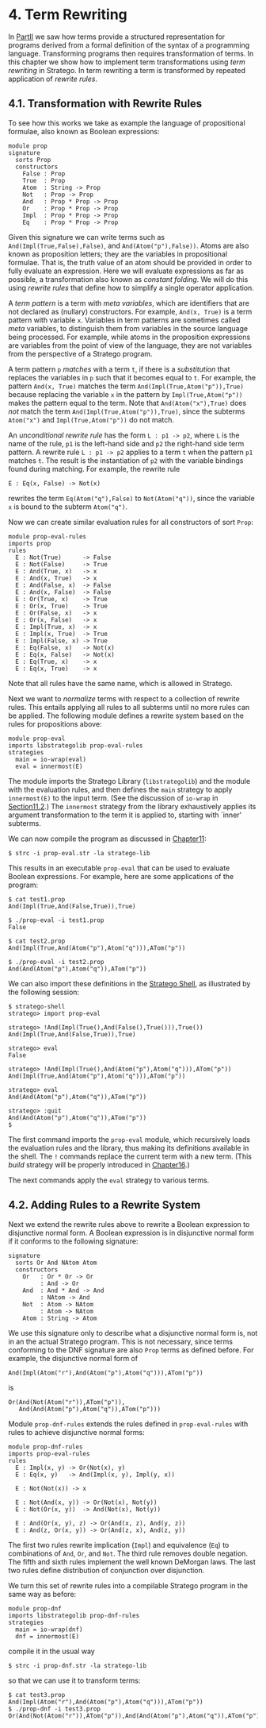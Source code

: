 # 4. Term Rewriting

In [PartII][1] we saw how terms provide a structured representation for programs derived from a formal definition of the syntax of a programming language. Transforming programs then requires transformation of terms. In this chapter we show how to implement term transformations using _term rewriting_ in Stratego. In term rewriting a term is transformed by repeated application of _rewrite rules_.


## 4.1. Transformation with Rewrite Rules

To see how this works we take as example the language of propositional formulae, also known as Boolean expressions:

    module prop
    signature
      sorts Prop
      constructors
        False : Prop
        True  : Prop
        Atom  : String -> Prop
        Not   : Prop -> Prop
        And   : Prop * Prop -> Prop
        Or    : Prop * Prop -> Prop
        Impl  : Prop * Prop -> Prop
        Eq    : Prop * Prop -> Prop

Given this signature we can write terms such as `And(Impl(True,False),False)`, and `And(Atom("p"),False))`. Atoms are also known as proposition letters; they are the variables in propositional formulae. That is, the truth value of an atom should be provided in order to fully evaluate an expression. Here we will evaluate expressions as far as possible, a transformation also known as _constant folding_. We will do this using _rewrite rules_ that define how to simplify a single operator application.

A _term pattern_ is a term with _meta variables_, which are identifiers that are not declared as (nullary) constructors. For example, `And(x, True)` is a term pattern with variable `x`. Variables in term patterns are sometimes called _meta_ variables, to distinguish them from variables in the source language being processed. For example, while atoms in the proposition expressions are variables from the point of view of the language, they are not variables from the perspective of a Stratego program.

A term pattern `p` _matches_ with a term `t`, if there is a _substitution_ that replaces the variables in `p` such that it becomes equal to `t`. For example, the pattern `And(x, True)` matches the term `And(Impl(True,Atom("p")),True)` because replacing the variable `x` in the pattern by `Impl(True,Atom("p"))` makes the pattern equal to the term. Note that `And(Atom("x"),True)` does _not_ match the term `And(Impl(True,Atom("p")),True)`, since the subterms `Atom("x")` and `Impl(True,Atom("p"))` do not match.

An _unconditional rewrite rule_ has the form `L : p1 -> p2`, where `L` is the name of the rule, `p1` is the left-hand side and `p2` the right-hand side term pattern. A rewrite rule `L : p1 -> p2` applies to a term `t` when the pattern `p1` matches `t`. The result is the instantiation of `p2` with the variable bindings found during matching. For example, the rewrite rule

    E : Eq(x, False) -> Not(x)

rewrites the term `Eq(Atom("q"),False)` to `Not(Atom("q"))`, since the variable `x` is bound to the subterm `Atom("q")`.

Now we can create similar evaluation rules for all constructors of sort `Prop`:

    module prop-eval-rules
    imports prop
    rules
      E : Not(True)      -> False
      E : Not(False)     -> True
      E : And(True, x)   -> x
      E : And(x, True)   -> x
      E : And(False, x)  -> False
      E : And(x, False)  -> False
      E : Or(True, x)    -> True
      E : Or(x, True)    -> True
      E : Or(False, x)   -> x
      E : Or(x, False)   -> x
      E : Impl(True, x)  -> x
      E : Impl(x, True)  -> True
      E : Impl(False, x) -> True
      E : Eq(False, x)   -> Not(x)
      E : Eq(x, False)   -> Not(x)
      E : Eq(True, x)    -> x
      E : Eq(x, True)    -> x

Note that all rules have the same name, which is allowed in Stratego.

Next we want to _normalize_ terms with respect to a collection of rewrite rules. This entails applying all rules to all subterms until no more rules can be applied. The following module defines a rewrite system based on the rules for propositions above:

    module prop-eval
    imports libstrategolib prop-eval-rules
    strategies
      main = io-wrap(eval)
      eval = innermost(E)

The module imports the Stratego Library (`libstrategolib`) and the module with the evaluation rules, and then defines the `main` strategy to apply `innermost(E)` to the input term. (See the discussion of `io-wrap` in [Section11.2][2].) The `innermost` strategy from the library exhaustively applies its argument transformation to the term it is applied to, starting with `inner' subterms.

We can now compile the program as discussed in [Chapter11][3]:

    $ strc -i prop-eval.str -la stratego-lib

This results in an executable `prop-eval` that can be used to evaluate Boolean expressions. For example, here are some applications of the program:

    $ cat test1.prop
    And(Impl(True,And(False,True)),True)

    $ ./prop-eval -i test1.prop
    False

    $ cat test2.prop
    And(Impl(True,And(Atom("p"),Atom("q"))),ATom("p"))

    $ ./prop-eval -i test2.prop
    And(And(Atom("p"),Atom("q")),ATom("p"))

We can also import these definitions in the [Stratego Shell][4], as illustrated by the following session:

    $ stratego-shell
    stratego> import prop-eval

    stratego> !And(Impl(True(),And(False(),True())),True())
    And(Impl(True,And(False,True)),True)

    stratego> eval
    False

    stratego> !And(Impl(True(),And(Atom("p"),Atom("q"))),ATom("p"))
    And(Impl(True,And(Atom("p"),Atom("q"))),ATom("p"))

    stratego> eval
    And(And(Atom("p"),Atom("q")),ATom("p"))

    stratego> :quit
    And(And(Atom("p"),Atom("q")),ATom("p"))
    $

The first command imports the `prop-eval` module, which recursively loads the evaluation rules and the library, thus making its definitions available in the shell. The `!` commands replace the current term with a new term. (This _build_ strategy will be properly introduced in [Chapter16][5].)

The next commands apply the `eval` strategy to various terms.

## 4.2. Adding Rules to a Rewrite System

Next we extend the rewrite rules above to rewrite a Boolean expression to disjunctive normal form. A Boolean expression is in disjunctive normal form if it conforms to the following signature:

    signature
      sorts Or And NAtom Atom
      constructors
        Or   : Or * Or -> Or
             : And -> Or
        And  : And * And -> And
             : NAtom -> And
        Not  : Atom -> NAtom
             : Atom -> NAtom
        Atom : String -> Atom

We use this signature only to describe what a disjunctive normal form is, not in an the actual Stratego program. This is not necessary, since terms conforming to the DNF signature are also `Prop` terms as defined before. For example, the disjunctive normal form of

    And(Impl(Atom("r"),And(Atom("p"),Atom("q"))),ATom("p"))

is

    Or(And(Not(Atom("r")),ATom("p")),
       And(And(Atom("p"),Atom("q")),ATom("p")))

Module `prop-dnf-rules` extends the rules defined in `prop-eval-rules` with rules to achieve disjunctive normal forms:

    module prop-dnf-rules
    imports prop-eval-rules
    rules
      E : Impl(x, y) -> Or(Not(x), y)
      E : Eq(x, y)   -> And(Impl(x, y), Impl(y, x))

      E : Not(Not(x)) -> x

      E : Not(And(x, y)) -> Or(Not(x), Not(y))
      E : Not(Or(x, y))  -> And(Not(x), Not(y))

      E : And(Or(x, y), z) -> Or(And(x, z), And(y, z))
      E : And(z, Or(x, y)) -> Or(And(z, x), And(z, y))

The first two rules rewrite implication (`Impl`) and equivalence (`Eq`) to combinations of `And`, `Or`, and `Not`. The third rule removes double negation. The fifth and sixth rules implement the well known DeMorgan laws. The last two rules define distribution of conjunction over disjunction.

We turn this set of rewrite rules into a compilable Stratego program in the same way as before:

    module prop-dnf
    imports libstrategolib prop-dnf-rules
    strategies
      main = io-wrap(dnf)
      dnf = innermost(E)

compile it in the usual way

    $ strc -i prop-dnf.str -la stratego-lib

so that we can use it to transform terms:

    $ cat test3.prop
    And(Impl(Atom("r"),And(Atom("p"),Atom("q"))),ATom("p"))
    $ ./prop-dnf -i test3.prop
    Or(And(Not(Atom("r")),ATom("p")),And(And(Atom("p"),Atom("q")),ATom("p")))

[1]: tutorial-xt.html "Part"
[2]: running-stratego-programs.html#identity-with-io "11.2."
[3]: running-stratego-programs.html "Chapter"
[4]: running-stratego-programs.html#stratego-shell "11.4."
[5]: stratego-creating-and-analyzing-terms.html "Chapter"

